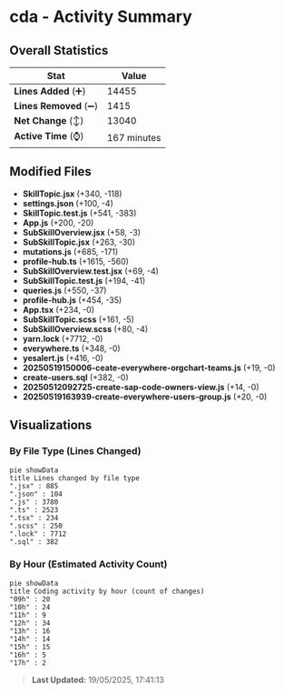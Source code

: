 # cda - Activity Summary 

## Overall Statistics

| Stat                   | Value                                                             |
| ---------------------- | ----------------------------------------------------------------- |
| **Lines Added** (➕)   | 14455                                          |
| **Lines Removed** (➖) | 1415                                        |
| **Net Change** (↕)    | 13040                |
| **Active Time** (⌚)   | 167 minutes |


## Modified Files
- **SkillTopic.jsx** (+340, -118)
- **settings.json** (+100, -4)
- **SkillTopic.test.js** (+541, -383)
- **App.js** (+200, -20)
- **SubSkillOverview.jsx** (+58, -3)
- **SubSkillTopic.jsx** (+263, -30)
- **mutations.js** (+685, -171)
- **profile-hub.ts** (+1615, -560)
- **SubSkillOverview.test.jsx** (+69, -4)
- **SubSkillTopic.test.js** (+194, -41)
- **queries.js** (+550, -37)
- **profile-hub.js** (+454, -35)
- **App.tsx** (+234, -0)
- **SubSkillTopic.scss** (+161, -5)
- **SubSkillOverview.scss** (+80, -4)
- **yarn.lock** (+7712, -0)
- **everywhere.ts** (+348, -0)
- **yesalert.js** (+416, -0)
- **20250519150006-ceate-everywhere-orgchart-teams.js** (+19, -0)
- **create-users.sql** (+382, -0)
- **20250512092725-create-sap-code-owners-view.js** (+14, -0)
- **20250519163939-create-everywhere-users-group.js** (+20, -0)

## Visualizations

### By File Type (Lines Changed)

```mermaid
pie showData
title Lines changed by file type
".jsx" : 885
".json" : 104
".js" : 3780
".ts" : 2523
".tsx" : 234
".scss" : 250
".lock" : 7712
".sql" : 382
```

### By Hour (Estimated Activity Count)

```mermaid
pie showData
title Coding activity by hour (count of changes)
"09h" : 20
"10h" : 24
"11h" : 9
"12h" : 34
"13h" : 16
"14h" : 14
"15h" : 15
"16h" : 5
"17h" : 2
```


> **Last Updated:** 19/05/2025, 17:41:13